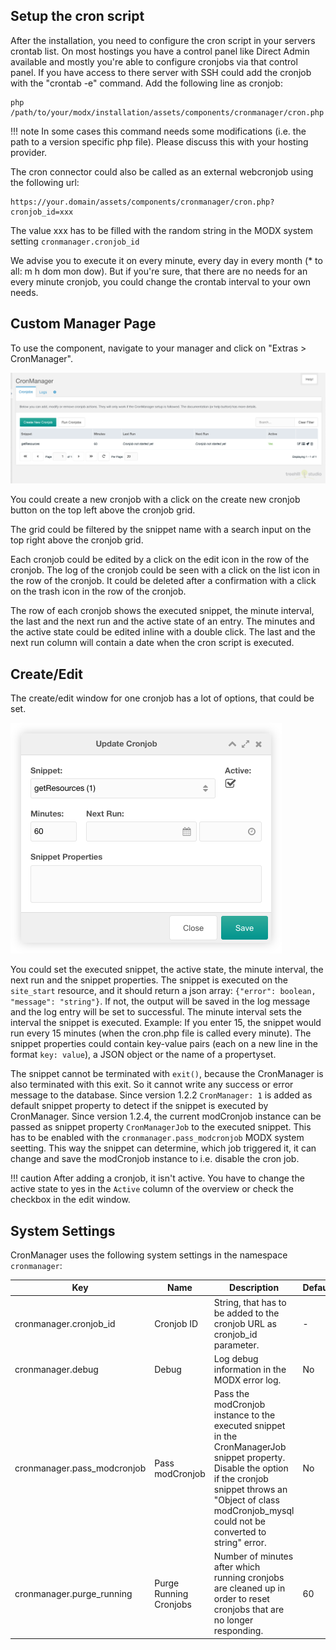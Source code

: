 ## Setup the cron script

After the installation, you need to configure the cron script in your servers
crontab list. On most hostings you have a control panel like Direct Admin
available and mostly you're able to configure cronjobs via that control panel.
If you have access to there server with SSH could add the cronjob with the
"crontab -e" command. Add the following line as cronjob:

```
php /path/to/your/modx/installation/assets/components/cronmanager/cron.php
```

!!! note
    In some cases this command needs some modifications (i.e. the path to a
    version specific php file). Please discuss this with your hosting provider.

The cron connector could also be called as an external webcronjob using the
following url:

```
https://your.domain/assets/components/cronmanager/cron.php?cronjob_id=xxx
```

The value xxx has to be filled with the random string in the MODX system setting
`cronmanager.cronjob_id`

We advise you to execute it on every minute, every day in every month (* to all:
m h dom mon dow). But if you're sure, that there are no needs for an every
minute cronjob, you could change the crontab interval to your own needs.

## Custom Manager Page 

To use the component, navigate to your manager and click on "Extras > CronManager".

![Cronjobs](img/cronmanager.png)

You could create a new cronjob with a click on the create new cronjob button on
the top left above the cronjob grid.

The grid could be filtered by the snippet name with a search input on the top
right above the cronjob grid.
    
Each cronjob could be edited by a click on the edit icon in the row of the
cronjob. The log of the cronjob could be seen with a click on the list icon in
the row of the cronjob. It could be deleted after a confirmation with a click on
the trash icon in the row of the cronjob.

The row of each cronjob shows the executed snippet, the minute interval, the
last and the next run and the active state of an entry. The minutes and the
active state could be edited inline with a double click. The last and the next
run column will contain a date when the cron script is executed.

## Create/Edit

The create/edit window for one cronjob has a lot of options, that could be set.

![Update Cronjob](img/cronmanager-edit.png)

You could set the executed snippet, the active state, the minute interval, the
next run and the snippet properties. The snippet is executed on the `site_start`
resource, and it should return a json array: `{"error": boolean, "message":
"string"}`. If not, the output will be saved in the log message and the log
entry will be set to successful. The minute interval sets the interval the
snippet is executed. Example: If you enter 15, the snippet would run every 15
minutes (when the cron.php file is called every minute). The snippet properties
could contain key-value pairs (each on a new line in the format `key: value`), a
JSON object or the name of a propertyset.

The snippet cannot be terminated with `exit()`, because the CronManager is also
terminated with this exit. So it cannot write any success or error message to
the database. Since version 1.2.2 `CronManager: 1` is added as default snippet
property to detect if the snippet is executed by CronManager. Since version
1.2.4, the current modCronjob instance can be passed as snippet property
`CronManagerJob` to the executed snippet. This has to be enabled with the
`cronmanager.pass_modcronjob` MODX system seetting. This way the snippet can
determine, which job triggered it, it can change and save the modCronjob
instance to i.e. disable the cron job.

!!! caution 
    After adding a cronjob, it isn't active. You have to change the active state
    to yes in the `Active` column of the overview or check the checkbox in the 
    edit window.

## System Settings

CronManager uses the following system settings in the namespace `cronmanager`:

| Key                         | Name                   | Description                                                                                                                                                                                                                 | Default |
|-----------------------------|------------------------|-----------------------------------------------------------------------------------------------------------------------------------------------------------------------------------------------------------------------------|---------|
| cronmanager.cronjob_id      | Cronjob ID             | String, that has to be added to the cronjob URL as cronjob_id parameter.                                                                                                                                                    | -       |
| cronmanager.debug           | Debug                  | Log debug information in the MODX error log.                                                                                                                                                                                | No      |
| cronmanager.pass_modcronjob | Pass modCronjob        | Pass the modCronjob instance to the executed snippet in the CronManagerJob snippet property. Disable the option if the cronjob snippet throws an "Object of class modCronjob_mysql could not be converted to string" error. | No      |
| cronmanager.purge_running   | Purge Running Cronjobs | Number of minutes after which running cronjobs are cleaned up in order to reset cronjobs that are no longer responding.                                                                                                     | 60      |
